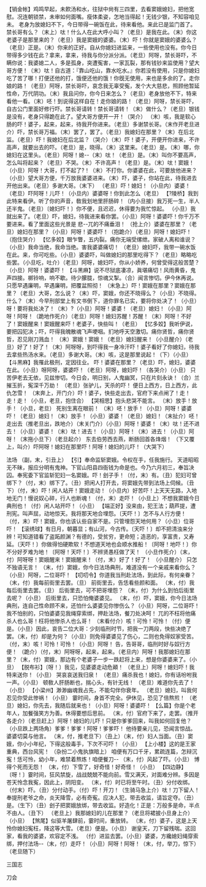 <!-- { "loadSidebar": true } -->
【销金帐】鸡鸣早起，未飮汤和水，往狱中尙有三四里，去看窦娥媳妇，把他宽慰。况连朝锁禁，未审如何面嘴。瘦体柔姿，怎地当得起！无钱少银，不知容咱见未。
老身为放媳妇不下，今日带得一碗饭在此，待来看他。来此已是监门首了。禁长哥有么？（末上）呔！什么人在此大呼小叫？（老旦）是我在此。（末）你这老婆子是那里来的？（老旦）我是窦娥的婆婆。（末）吓！你就是窦娥的婆婆么？（老旦）正是。（末）你来的正好。自从你媳妇进监来，一些使用也没有。你今日带得多少钱在此？拿来，拿来，待我与你分派分派。（老旦）阿呀，禁长哥吓，不瞒你说：我婆媳二人，多是孤身，突遭寃害，一家瓦裂，那有钱钞来监使用？望大哥方便！（末）呔！自古道：『靠山吃山，靠水吃水。』你若没有使用，只是你媳妇吃了苦了哪！打便还他的打，饿便还他的饿！你旣无使用，来也是多余的了。走你娘的路！（老旦）阿呀，禁长哥吓，哀念我无辜受寃，发个大大慈悲，照顾他暂延性命，万代阴功。（末）我且问你，你今日来怎么？（老旦）老身放他不下，特来看他一看。（末）呸！到说得这样自在！走你娘的路！（老旦）阿呀，禁长哥吓，自古公门里面好修行吓。禁长哥请转！禁长哥请转！（末）做什么？（老旦）银钱是没有，老身只得跪在此了。望大哥方便开一开！（哭介）
（末）咳，我是软心肠的吓！婆子，起来，起来，待我开你进来。（老旦）多谢禁长哥。（末作开老旦进介）吓，禁长哥万福。（末）罢了，罢了。（老旦）我媳妇在那里？（末）在后北监。（老旦）吓！我媳妇在后北监？（哭介）（末）吓！婆子，开便开你进来，不许高声，就要出去的吓。（老旦）是，晓得。（末）这里来。（老旦）是。（末）哪，你媳妇在这里头。（老旦）阿呀！媳--（末）呔！（老旦）是。（末）叫你不要高声，怎么叫将起来？（老旦）不哭。（末）不许高声！（老旦）是。（末）呔！窦娥！（小旦）阿呀！大哥，打不起了?！（末）不打你。你婆婆在此，可要放他进来？（小旦）望大哥方便，千万放我婆婆进来。（末）吓，婆子，你站在此，待我进去开他出来。（老旦）多谢大哥。（末下）
（老旦）吓！媳妇！（小旦内）婆婆！（老旦）吓阿呀！儿吓！（小旦内）婆婆呀！你到此怎么（老旦）
【?陵桥】我到此特来看伊。听了你的声音，敎我划地里肝肠碎！（内小旦接）我万死一生，半人还半鬼。（老旦）〔媳妇吓！〕你不便，且迟迟，休得要为我忙惊起。
（小旦）我就出来了。（老旦）吓，媳妇，待我进来看你罢。（小旦）阿呀！婆婆吓！你千万不要进来。看了里面这些光景是
悲--兀的不痛垂泪！
（抢上介）婆婆在那里？（老旦）媳妇在那里？（小旦）阿呀！婆婆吓！（抱跪介）（老旦）阿呀！媳妇吓！（抱住哭介）
【忆多姣】眼乍瞥，五内裂。痛你无端受缧绁。家破人离和谁说？（小旦）我命当绝，我命当绝。害我婆婆痛切！
（老旦）媳妇吓，我带一碗水饭在此。来，你可吃些。（小旦）婆婆吓，叫做媳妇的那里吃得下？（老旦）略略吃些罢。（小旦吃，吐介）（老旦）阿呀，媳妇吓，你从小娇养，何曾受得这般苦楚？（小旦）阿呀！婆婆吓！
【斗黑麻】说不尽狱底凄凉，眞堪痛切！风雨黄昏，鬼声四接。梆铃响，响不歇。待少朦胧，惊魂又掣。（合）闻言惨切。伊今休再说。只愿早遇廉明，早遇廉明，把覆盆照彻！
（末急上）吓！窦娥在那里？窦娥在那里？（老旦）大哥，怎么说？（末）吓，窦娥，你还不晓得么？（小旦）不晓得。什么？（末）今早刑部堂上有文书倒下，道你罪名已实，要将你处决了！（小旦）呀！要将我处决了！（末）?（小旦）阿呀！婆婆！（老旦）媳妇！（小旦）阿呀！阿呀！（跪地作死介）（老旦）阿呀！媳妇苏醒！苏醒！（末）阿呀！不好了！窦娥醒来！窦娥醒来吓！老婆子，快些叫！（老旦）
【忆多姣】我听伊说，要把囚犯决；吓，吓得我魄散魂飞声哽咽。扪地呼天空激切。痛你贤哲，痛你贤哲，忍见刚刀溅血！
（末）窦娥！窦娥！（老旦）媳妇醒来！（小旦醒介）（老旦）好了！好了！（末）阿呀呀，到吓得我一身冷汗吓！婆子看好了你媳妇，待我去拿些热汤水来。（老旦）多谢大哥。（末）咳，这是那里说起！（下）（小旦）
【斗黑麻】我罹此极刑，定因往业。
吓！婆婆在那里？（老旦）吓，媳妇，婆婆在此。（小旦）呀阿呀，婆婆吓！（老旦）阿呀，媳妇吓！（各哭介）（小旦）
只苦伊老去无依，见兹惨切。今日会，明日别，人鬼幽冥，只在片刻永诀！（合）兰摧玉折，寃深千万劫！
（老旦）张驴儿，天杀的吓！
便日上西方，日上西方，此仇怎雪！
（末奔上，开门介）吓！婆子，快些走出去，官府下来点闸了！走！走！走！（小旦，老旦，抱住合）
【哭相思】抱头悲哭不能言。
（末）放手！放手！（小旦，老旦）
死别生离在眼前！
（末）呸！放手！（小旦）阿呀！婆婆吓！（老旦）媳妇！（末）放手！（小旦）婆婆！（老旦）媳妇！（末扯介）呸！走出去（推老旦出，跌地介）（末关门介）（小旦）阿呀！婆婆！（末）呔！还不进去！（小旦）婆婆！（末）呔！进去！（小旦）阿呀！（末）进去！（小旦）阿呀！（末拖小旦下）（老旦起介）
东去伯劳西去燕，断肠回首各烽烟！
（下又覆上，叫介）吓阿呀！媳妇在那里吓！阿呀！媳妇的儿吓！（大哭下）
 
法场
（副，末，引丑上）
【引】奉命监斩窦娥。令权在手，任我施行。
天道昭昭无不昧，报应分明有鬼神。下官山阳县四衙钱为命是也。今乃六月初三，奉旨决囚。奉宪委下官监斩犯妇一名窦娥。吓！刽子手！（付，末）有。（丑）犯妇可曾绑下？（付，末）绑下了。（丑）把闲人打开去，将窦娥先带到法场上伺候。（丑下）（付，末）吓！闲人站开！窦娥走动！（小旦内）好苦吓！上天天无路，入地地无门！慢说奴心碎，行人也断魂！（付，末）走吓！（小旦上）不想我窦娥今日典刑也！（付）闲人站开吓！（小旦）
【端正好】没来由，犯王法；葫芦提，遭刑宪。叫声屈，动地惊天。我将那天地合埋怨。〔天吓！〕怎不与人行方便！
（付，末）吓！窦娥，你也该认些自家不是。只管埋怨天地何用？（小旦）位哥吓！
【滚绣球】有日月，朝暮显；有山河，今古传。〔天吓！〕却不把清浊来分辨！可知道错看了盗跖颜渊？有德的，受贫穷，更命短；造恶的，享富贵，又寿延。〔天吓！〕你做得怕硬欺软！不想道天地也会顺水推船！〔阿呀！地吓！〕你不分好歹难为地！〔阿呀！天吓！〕不辨贤愚枉做了天！
（小旦作死介）（末，付）阿呀呀！窦娥醒来！窦娥醒来！（付，末）好了！好了！
（小旦醒介）
只怎不独语无言！
（末，付）窦娥，你今日法场典刑，难道没有一个亲戚来看你么？（小旦）阿呀，二位哥吓！
【叨叨令】你道我当刑赴法场，到此际，有何亲眷？
（末，付）我每前街里去罢。（旦）
前街里去，告恁看些颜和面。
（末，付）我每后街里去罢。（旦）
后街里去，可不把哥埋怨？
（末，付）为什么到怕后街里去呢？（小旦）
后街里去，只恐怕俺婆婆见。
（末，付）吓，窦娥，你今日法场典刑，连自己性命顾不来，还怕什么婆婆见你惨伤么？（小旦）阿呀，二位哥吓！我不怕别的，只怕婆婆见我绳穿索绑，押赴法场，餐刀处决呵！
兀的不枉将他痛杀人也么哥！枉将他惨杀人也么哥！
（末看付介）咳！可怜！可怜！（付）便是。（小旦）因此，哀告二位大哥：少刻临刑时节，把我一刀两段，快些决绝了罢。（末，付）却是为何？（小旦）则免得婆婆见了伤心，二则也免得奴家受苦。（付，末）咳！可怜！可怜！（小旦）阿呀！
告，告哥哥，临刑时好与奴行方便！
（跪介）（付，末）阿呀呀，起来，起来。（老旦内）阿呀！我那媳妇在那里？（末，付）窦娥，那边有个老婆子一步一跌赶将上来，想是你婆婆来了。（小旦）
【脱布衫】〔呀！〕我见，见婆婆走动危顚！
（老旦上）阿呀！媳妇吓！我特来送你！（小旦）
哭哀哀送我归泉！
（老旦）痛杀我也！媳妇，你有话吩咐我一声。（小旦）
顿敎人肝肠断也，揣心头，有针无线！
（老旦）难道你先去了！（小旦）
【小梁州】渺渺幽魂我占先，不能勾伴你衰年。
（老旦）媳妇，叫我何忍见你受此惨祸！（小旦）
霎时间，身首不完全。伊休见，恐见了倍熬煎！
（老旦）媳妇，你先去，我随后就来也！（小旦）阿呀！婆婆吓！
【么篇】你是个老年人，加餐强笑方为善。休得要想后思前。
（末，付）官府下来了，走罢。（推开各走介）（老旦赶上）阿呀！媳妇的儿吓！只是你爹爹回来，叫我如何回复他？（小旦跌上两场角）爹爹！爹爹！阿呀！爹爹吓！
他待要亲儿见，恐闻言惊战。婆婆切莫与他言。
（末，付，推老旦下）（丑上）（末，付）妇人当面。（丑）窦娥，你小小年纪，下得这般毒手，下次不可吓！（小旦）
【上小楼】这的是王家重典，西台风宪！
（杂扮二小鬼执旗暗上）
咱便有万口千牙，累疏连篇，怎辩沉寃！恁可怜，幼小年，难禁着熬炼！咱便餐刀--
（末，付）风起了吓。（小旦）
博得个死而无怨！
（末，付）下雪了，好奇怪！好奇怪！（小旦）
【四边静】〔呀！〕霎时间，狂风禁旋，战战兢兢不能向前。雪又满天，对面难分辨。多因是苍天怜念我寃，因此上，阴阳变。
（末，付）时已将至午时。（丑）分付收绑。（付末）吓。（丑）分付动手。（付）吓！开刀！（生骑马急上介）呔！刀下留人！奉提刑老爷之命，炎天降雪，必有奇寃。应决人犯，带去收监，请旨定夺。（丑）是。（生下）（丑）刽子把窦娥放绑，带去收监。好造化！正是：万般多是命，半点不由人。（丑下）
（老旦上）我那媳妇的儿在那里？（老旦将裙披小旦身上介）（小旦）
【煞尾】似驱羊屠肆前，霎时间，重放转。
（末，付）婆子，这是上天怜你媳妇寃枉，降这等大雪。（老旦）便是。（小旦）
谢皇天，刀下留残喘。这回家，看我的婆婆，欢容定不浅。
（付）进监去罢。（小旦）婆婆，方纔媳妇绳穿索绑，押付法场--（末，付）走吓！（小旦）阿呀！阿呀！（末，付，举刀，惊下）（老旦随下）
 
三国志
 
刀会
